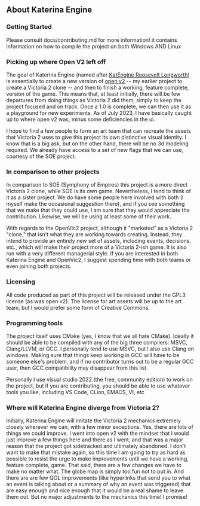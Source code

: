 ## About Katerina Engine

### Getting Started
Please consult docs/contributing.md for more information! it contains information on how to compile the project on both Windows AND Linux

### Picking up where Open V2 left off

The goal of Katerina Engine (named after [KatEngine Roosevelt Longworth](https://en.wikipedia.org/wiki/KatEngine_Roosevelt_Longworth)) is essentially to create a new version of [open v2](https://github.com/schombert/Open-V2) -- my earlier project to create a Victoria 2 clone -- and then to finish a working, feature complete, version of the game. This means that, at least initially, there will be few departures from doing things as Victoria 2 did them, simply to keep the project focused and on track. Once a 1.0 is complete, we can then use it as a playground for new experiments. As of July 2023, I have basically caught up to where open v2 was, minus some deficiencies in the ui.

I hope to find a few people to form an art team that can recreate the assets that Victoria 2 uses to give this project its own distinctive visual identity. I know that is a big ask, but on the other hand, there will be no 3d modeling required. We already have access to a set of new flags that we can use, courtesy of the SOE project.

### In comparison to other projects

In comparison to SOE (Symphony of Empires) this project is a more direct Victoria 2 clone, while SOE is its own game. Nevertheless, I tend to think of it as a sister project. We do have some people here involved with both (I myself make the occasional suggestion there), and if you see something that we make that they could use, I am sure that they would appreciate the contribution. Likewise, we will be using at least some of their work.

With regards to the OpenVic2 project, although it "marketed" as a Victoria 2 "clone," that isn't what they are working towards creating. Instead, they intend to provide an entirely new set of assets, including events, decisions, etc., which will make their project more of a Victoria 2-ish game. It is also run with a very different managerial style. If you are interested in both Katerina Engine and OpenVic2, I suggest spending time with both teams or even joining both projects.

### Licensing

All code produced as part of this project will be released under the GPL3 license (as was open v2). The license for art assets will be up to the art team, but I would prefer some form of Creative Commons.

### Programming tools

The project itself uses CMake (yes, I know that we all hate CMake). Ideally it should be able to be compiled with any of the big three compilers: MSVC, Clang/LLVM, or GCC. I personally tend to use MSVC, but I also use Clang on windows. Making sure that things keep working in GCC will have to be someone else's problem, and if no contributor turns out to be a regular GCC user, then GCC compatibility may disappear from this list.

Personally I use visual studio 2022 (the free, community edition) to work on the project, but if you are contributing, you should be able to use whatever tools you like, including VS Code, CLion, EMACS, VI, etc

### Where will Katerina Engine diverge from Victoria 2?

Initially, Katerina Engine will imitate the Victoria 2 mechanics extremely closely wherever we can, with a few minor exceptions. Yes, there are lots of things we could improve. I went into open v2 with the mindset that I would just improve a few things here and there as I went, and that was a major reason that the project got sidetracked and ultimately abandoned. I don't want to make that mistake again, so this time I am going to try as hard as possible to resist the urge to make improvements until we have a working, feature complete, game. That said, there are a few changes we have to make no matter what. The globe map is simply too fun not to put in. And there are are few QOL improvements (like hyperlinks that send you to what an event is talking about or a summary of why an event was triggered) that are easy enough and nice enough that it would be a real shame to leave them out. But no major adjustments to the mechanics this time! I promise!
